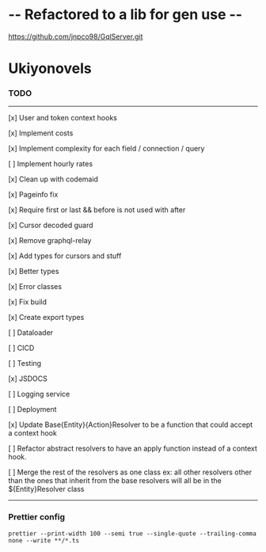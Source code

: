 # -- Refactored to a lib for gen use --
https://github.com/jnpco98/GqlServer.git

# Ukiyonovels

### TODO
---
[x] User and token context hooks

[x] Implement costs

[x] Implement complexity for each field / connection / query

[ ] Implement hourly rates

[x] Clean up with codemaid

[x] Pageinfo fix

[x] Require first or last && before is not used with after

[x] Cursor decoded guard

[x] Remove graphql-relay

[x] Add types for cursors and stuff

[x] Better types

[x] Error classes

[x] Fix build

[x] Create export types

[ ] Dataloader

[ ] CICD

[ ] Testing

[x] JSDOCS

[ ] Logging service

[ ] Deployment

[x] Update Base{Entity}{Action}Resolver to be a function that could accept a context hook

[ ] Refactor abstract resolvers to have an apply function instead of a context hook.

[ ] Merge the rest of the resolvers as one class 
      ex: all other resolvers other than the ones that inherit from the base resolvers will all be in the ${Entity}Resolver class

---
### Prettier config
```
prettier --print-width 100 --semi true --single-quote --trailing-comma none --write **/*.ts
```
